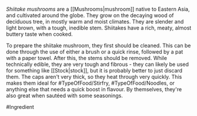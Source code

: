*Shiitake mushrooms* are a [[Mushrooms|mushroom]]  native to Eastern Asia, and cultivated around the globe. They grow on the decaying wood of deciduous tree, in mostly warm and moist climates. They are slender and light brown, with a tough, inedible stem. Shiitakes have a rich, meaty, almost buttery taste when cooked. 

To prepare the shiitake mushroom, they first should be cleaned. This can be done through the use of either a brush or a quick rinse, followed by a pat with a paper towel. After this, the stems should be removed. While technically edible, they are very tough and fibrous - they can likely be used for something like [[Stock|stock]], but it is probably better to just discard them. 
The caps aren't very thick, so they heat through very quickly. This makes them ideal for #TypeOfFood/Stirfry, #TypeOfFood/Noodles, or anything else that needs a quick boost in flavour. By themselves, they're also great when sautéed with some seasonings.

#Ingredient 